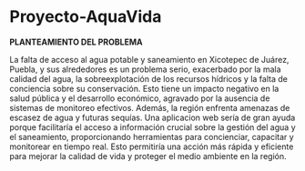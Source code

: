 # Proyecto-AquaVida

**PLANTEAMIENTO DEL PROBLEMA**

La falta de acceso al agua potable y saneamiento en Xicotepec de Juárez, Puebla, y sus alrededores es un problema serio, exacerbado por la mala calidad del agua, la sobreexplotación de los recursos hídricos y la falta de conciencia sobre su conservación. Esto tiene un impacto negativo en la salud pública y el desarrollo económico, agravado por la ausencia de sistemas de monitoreo efectivos. Además, la región enfrenta amenazas de escasez de agua y futuras sequías. Una aplicacion web sería de gran ayuda porque facilitaría el acceso a información crucial sobre la gestión del agua y el saneamiento, proporcionando herramientas para concienciar, capacitar y monitorear en tiempo real. Esto permitiría una acción más rápida y eficiente para mejorar la calidad de vida y proteger el medio ambiente en la región.
